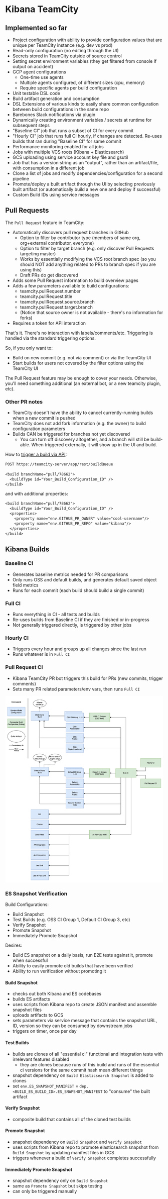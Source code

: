 # Kibana TeamCity

## Implemented so far

- Project configuration with ability to provide configuration values that are unique per TeamCity instance (e.g. dev vs prod)
- Read-only configuration (no editing through the UI)
- Secrets stored in TeamCity outside of source control
- Setting secret environment variables (they get filtered from console if output on accident)
- GCP agent configurations
  - One-time use agents
  - Multiple agents configured, of different sizes (cpu, memory)
  - Require specific agents per build configuration
- Unit testable DSL code
- Build artifact generation and consumption
- DSL Extensions of various kinds to easily share common configuration between build configurations in the same repo
- Barebones Slack notifications via plugin
- Dynamically creating environment variables / secrets at runtime for subsequent steps
- "Baseline CI" job that runs a subset of CI for every commit
- "Hourly CI" job that runs full CI hourly, if changes are detected. Re-uses builds that ran during "Baseline CI" for same commit
- Performance monitoring enabled for all jobs
- Jobs with multiple VCS roots (Kibana + Elasticsearch)
- GCS uploading using service account key file and gsutil
- Job that has a version string as an "output", rather than an artifact/file, with consumption in a different job
- Clone a list of jobs and modify dependencies/configuration for a second pipeline
- Promote/deploy a built artifact through the UI by selecting previously built artifact (or automatically build a new one and deploy if successful)
- Custom Build IDs using service messages

## Pull Requests

The `Pull Request` feature in TeamCity:

- Automatically discovers pull request branches in GitHub
  - Option to filter by contributor type (members of same org, org+external contributor, everyone)
  - Option to filter by target branch (e.g. only discover Pull Requests targeting master)
  - Works by essentially modifying the VCS root branch spec (so you should NOT add anything related to PRs to branch spec if you are using this)
  - Draft PRs do get discovered
- Adds some Pull Request information to build overview pages
- Adds a few parameters available to build configurations:
  - teamcity.pullRequest.number
  - teamcity.pullRequest.title
  - teamcity.pullRequest.source.branch
  - teamcity.pullRequest.target.branch
  - (Notice that source owner is not available - there's no information for forks)
- Requires a token for API interaction

That's it. There's no interaction with labels/comments/etc. Triggering is handled via the standard triggering options.

So, if you only want to:

- Build on new commit (e.g. not via comment) or via the TeamCity UI
- Start builds for users not covered by the filter options using the TeamCity UI

The Pull Request feature may be enough to cover your needs. Otherwise, you'll need something additional (an external bot, or a new teamcity plugin, etc).

### Other PR notes

- TeamCity doesn't have the ability to cancel currently-running builds when a new commit is pushed
- TeamCity does not add fork information (e.g. the owner) to build configuration parameters
- Builds CAN be triggered for branches not yet discovered
  - You can turn off discovery altogether, and a branch will still be build-able. When triggered externally, it will show up in the UI and build.

How to [trigger a build via API](https://www.jetbrains.com/help/teamcity/rest-api-reference.html#Triggering+a+Build):

```
POST https://teamcity-server/app/rest/buildQueue

<build branchName="pull/78662">
  <buildType id="Your_Build_Configuration_ID" />
</build>
```

and with additional properties:

```
<build branchName="pull/78662">
  <buildType id="Your_Build_Configuration_ID" />
  <properties>
    <property name="env.GITHUB_PR_OWNER" value="cool-username"/>
    <property name="env.GITHUB_PR_REPO" value="kibana"/>
  </properties>
</build>
```

## Kibana Builds

### Baseline CI

- Generates baseline metrics needed for PR comparisons
- Only runs OSS and default builds, and generates default saved object field metrics
- Runs for each commit (each build should build a single commit)

### Full CI

- Runs everything in CI - all tests and builds
- Re-uses builds from Baseline CI if they are finished or in-progress
- Not generally triggered directly, is triggered by other jobs

### Hourly CI

- Triggers every hour and groups up all changes since the last run
- Runs whatever is in `Full CI`

### Pull Request CI

- Kibana TeamCity PR bot triggers this build for PRs (new commits, trigger comments)
- Sets many PR related parameters/env vars, then runs `Full CI`

![Diagram](Kibana.png)

### ES Snapshot Verification

Build Configurations:

- Build Snapshot
- Test Builds (e.g. OSS CI Group 1, Default CI Group 3, etc)
- Verify Snapshot
- Promote Snapshot
- Immediately Promote Snapshot

Desires:

- Build ES snapshot on a daily basis, run E2E tests against it, promote when successful
- Ability to easily promote old builds that have been verified
- Ability to run verification without promoting it

#### Build Snapshot

- checks out both Kibana and ES codebases
- builds ES artifacts
- uses scripts from Kibana repo to create JSON manifest and assemble snapshot files
- uploads artifacts to GCS
- sets parameters via service message that contains the snapshot URL, ID, version so they can be consumed by downstream jobs
- triggers on timer, once per day

#### Test Builds

- builds are clones of all "essential ci" functional and integration tests with irrelevant features disabled
  - they are clones because runs of this build and runs of the essential ci versions for the same commit hash mean different things
- snapshot dependency on `Build Elasticsearch Snapshot` is added to clones
- set `env.ES_SNAPSHOT_MANIFEST` = `dep.<BUILD_ES_BUILD_ID>.ES_SNAPSHOT_MANIFEST` to "consume" the built artifact

#### Verify Snapshot

- composite build that contains all of the cloned test builds

#### Promote Snapshot

- snapshot dependency on `Build Snapshot` and `Verify Snapshot`
- uses scripts from Kibana repo to promote elasticsearch snapshot from `Build Snapshot` by updating manifest files in GCS
- triggers whenever a build of `Verify Snapshot` completes successfully

#### Immediately Promote Snapshot

- snapshot dependency only on `Build Snapshot`
- same as `Promote Snapshot` but skips testing
- can only be triggered manually
